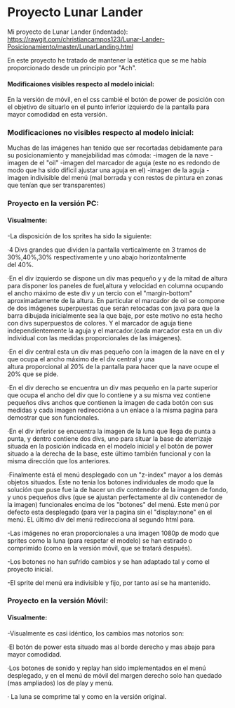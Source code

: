 # Proyecto Lunar Lander

Mi proyecto de Lunar Lander (indentado): https://rawgit.com/christiancampos123/Lunar-Lander-Posicionamiento/master/LunarLanding.html

En este proyecto he tratado de mantener la estética que se me había proporcionado desde un principio por "Ach".



#### Modificaiones visibles respecto al modelo inicial:

En la versión de móvil, en el css cambié el botón de power de posición con el objetivo de situarlo en el punto inferior izquierdo de la pantalla para mayor comodidad en esta versión.



### Modificaciones no visibles respecto al modelo inicial:

Muchas de las imágenes han tenido que ser recortadas debidamente para su posicionamiento y manejabilidad mas cómoda:
-imagen de la nave
-imagen de el "oil"
-imagen del marcador de aguja (este no es redondo de modo que ha sido difícil ajustar una aguja en el)
-imagen de la aguja
-imagen indivisible del menú (mal borrada y con restos de pintura en zonas que tenían que ser transparentes)


### Proyecto en la versión PC:

#### Visualmente:

-La disposición de los sprites ha sido la siguiente:

 ·4 Divs grandes que dividen la pantalla verticalmente en 3 tramos de 30%,40%,30% respectivamente y uno abajo horizontalmente  
del 40%.

 ·En el div izquierdo se dispone un div mas pequeño y y de la mitad de altura para disponer los paneles de fuel,altura y
velocidad en columna ocupando el ancho máximo de este div y un tercio con el "margin-bottom" aproximadamente de la altura. En
particular el marcador de oil se compone de dos imágenes superpuestas que serán retocadas con java para que la barra
dibujada inicialmente sea la que baje, por este motivo no esta hecho con divs superpuestos de colores. Y el marcador de aguja
tiene independientemente la aguja y el marcador.(cada marcador esta en un div individual con las medidas proporcionales de
las imágenes).

 ·En el div central esta un div mas pequeño con la imagen de la nave en el y que ocupa el ancho máximo de el div central y una          
altura proporcional al 20% de la pantalla para hacer que la nave ocupe el 20% que se pide.

 ·En el div derecho se encuentra un div mas pequeño en la parte superior que ocupa el ancho del div que lo contiene y a su
misma vez contiene pequeños divs anchos que contienen la imagen de cada botón con sus medidas y cada imagen redireccióna a
un enlace a la misma pagina para demostrar que son funcionales.

 ·En el div inferior se encuentra la imagen de la luna que llega de punta a punta, y dentro contiene dos divs, uno para situar
la base de aterrizaje situada en la posición indicada en el modelo inicial y el botón de power situado a la derecha de la
base, este último también funcional y con la misma dirección que los anteriores.

 ·Finalmente está el menú desplegado con un "z-index" mayor a los demás objetos situados. Este no tenia los botones
individuales de modo que la solución que puse fue la de hacer un div contenedor de la imagen de fondo, y unos pequeños divs
(que se ajustan perfectamente al div contenedor de la imagen) funcionales encima de los "botones" del menú. Este menú por
defecto esta desplegado (para ver la pagina sin el "display:none" en el menú. EL último div del menú redirecciona al segundo
 html para.

-Las imágenes no eran proporcionales a una imagen 1080p de modo que sprites como la luna (para respetar el modelo) se han
estirado o comprimido (como en la versión móvil, que se tratará después).

-Los botones no han sufrido cambios y se han adaptado tal y como el proyecto inicial.

-El sprite del menú era indivisible y fijo, por tanto así se ha mantenido.

### Proyecto en la versión Móvil:

#### Visualmente:

-Visualmente es casi idéntico, los cambios mas notorios son:

 ·El botón de power esta situado mas al borde derecho y mas abajo para mayor comodidad.

 ·Los botones de sonido y replay han sido implementados en el menú desplegado, y en el menú de móvil del margen derecho solo han
quedado (mas ampliados) los de play y menú.

· La luna se comprime tal y como en la versión original.
